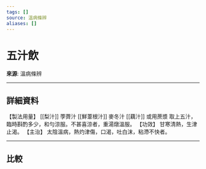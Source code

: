 ```yaml
---
tags: []
source: 溫病條辨
aliases: []
---
```


# 五汁飲

**來源**: 溫病條辨  

---

## 詳細資料
【製法用量】 [[梨汁]] 荸薺汁 [[鮮葦根汁]] 麥冬汁 [[藕汁]] 或用蔗漿
取上五汁，臨時斟酌多少，和勻涼服。不甚喜涼者，重湯燉溫服。
【功效】
甘寒清熱，生津止渴。
【主治】
太陰溫病，熱灼津傷，口渴，吐白沫，粘滯不快者。

---

## 比較
